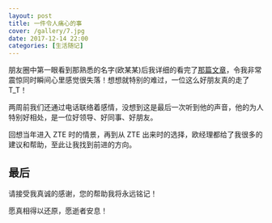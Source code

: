 ```yaml
---
layout: post
title: 一件令人痛心的事
cover: /gallery/7.jpg
date: 2017-12-14 22:00
categories: [生活随记]
---
```


朋友圈中第一眼看到那熟悉的名字(欧某某)后我详细的看完了[那篇文章](http://tech.sina.com.cn/i/2017-12-15/doc-ifypsqiz9812858.shtml)，令我非常震惊同时瞬间心里感觉很失落！想想就特别的难过，一位这么好朋友真的走了 T_T！

两周前我们还通过电话联络着感情，没想到这是最后一次听到他的声音，他的为人特别好相处，是一位好领导、好同事、好朋友。

回想当年进入 ZTE 时的情景，再到从 ZTE 出来时的选择，欧经理都给了我很多的建议和帮助，至此让我找到前进的方向。

## 最后

请接受我真诚的感谢，您的帮助我将永远铭记！

愿真相得以还原，愿逝者安息！
